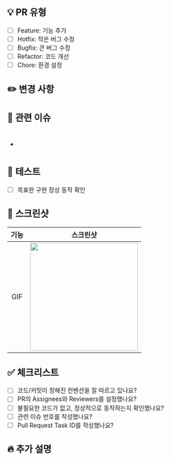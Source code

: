 <!-- PR 제목 컨벤션: [이슈 라벨] 작업한 내용 요약 -->

## 💡 PR 유형
<!-- 해당하는 유형에 "x"를 입력하세요. -->
- [ ] Feature: 기능 추가
- [ ] Hotfix: 작은 버그 수정
- [ ] Bugfix: 큰 버그 수정
- [ ] Refactor: 코드 개선
- [ ] Chore: 환경 설정

## ✏️ 변경 사항
<!-- 이 PR에서 작업한 내용을 간단히 요약해주세요. -->

## 🚨 관련 이슈
<!-- 관련된 이슈 번호를 적어주세요. 여러 개인 경우 쉼표로 구분하세요. -->
- #

## 🧪 테스트
<!-- 이 PR에서 테스트한 내용을 설명해주세요. -->
- [ ] 목표한 구현 정상 동작 확인

## 🎨 스크린샷
<!-- UI 변경사항이 있는 경우 스크린샷을 첨부해주세요. -->
<!-- img src "이부분에 gif파일 넣어주세요" -->
|기능|스크린샷|
|:--:|:--:|
|GIF|<img src = "" width ="250">|

## ✅ 체크리스트
<!-- 꼭 모두 체크하고 PR을 생성해주세요. -->
- [ ] 코드/커밋이 정해진 컨벤션을 잘 따르고 있나요?
- [ ] PR의 Assignees와 Reviewers를 설정했나요?
- [ ] 불필요한 코드가 없고, 정상적으로 동작하는지 확인했나요?
- [ ] 관련 이슈 번호를 작성했나요?
- [ ] Pull Request Task ID를 작성했나요?

## 🔥 추가 설명
<!-- 리뷰어가 알아야 할 추가적인 정보가 있다면 여기에 적어주세요. -->
<!-- 코드 리뷰를 받고 싶은 코드나, 설명하고 싶은 코드가 있다면 적어주세요. -->
